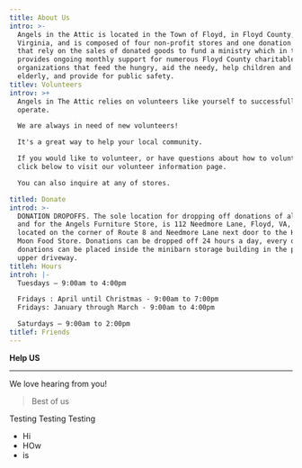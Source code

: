 ```yaml
---
title: About Us
intro: >-
  Angels in the Attic is located in the Town of Floyd, in Floyd County,
  Virginia, and is composed of four non-profit stores and one donation center
  that rely on the sales of donated goods to fund a ministry which in turn
  provides ongoing monthly support for numerous Floyd County charitable
  organizations that feed the hungry, aid the needy, help children and the
  elderly, and provide for public safety.
titlev: Volunteers
introv: >+
  Angels in The Attic relies on volunteers like yourself to successfully
  operate.

  We are always in need of new volunteers!

  It's a great way to help your local community.

  If you would like to volunteer, or have questions about how to volunteer,
  click below to visit our volunteer information page.

  You can also inquire at any of stores.

titled: Donate
introd: >-
  DONATION DROPOFFS. The sole location for dropping off donations of all kinds,
  and for the Angels Furniture Store, is 112 Needmore Lane, Floyd, VA, which is
  located on the corner of Route 8 and Needmore Lane next door to the Harvest
  Moon Food Store. Donations can be dropped off 24 hours a day, every day. Most
  donations can be placed inside the minibarn storage building in the paved
  upper driveway. 
titleh: Hours
introh: |-
  Tuesdays – 9:00am to 4:00pm

  Fridays : April until Christmas - 9:00am to 7:00pm 
  Fridays: January through March - 9:00am to 4:00pm 

  Saturdays – 9:00am to 2:00pm 
titlef: Friends
---
```

**Help US**

****

We love hearing from you!

> Best of us

Testing Testing Testing

* Hi
* HOw
* is
